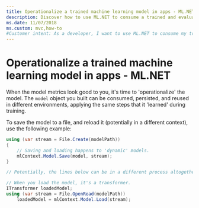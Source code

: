 ```yaml
---
title: Operationalize a trained machine learning model in apps - ML.NET
description: Discover how to use ML.NET to consume a trained and evaluated machine learning model in applications
ms.date: 11/07/2018
ms.custom: mvc,how-to
#Customer intent: As a developer, I want to use ML.NET to consume my trained and evaluated machine learning model in my applications.
---
```

# Operationalize a trained machine learning model in apps - ML.NET

When the model metrics look good to you, it's time to 'operationalize' the model. The `model` object you built can be consumed, persisted, and reused in different environments, applying the same steps that it 'learned' during training.

To save the model to a file, and reload it (potentially in a different context), use the following example:

```csharp
using (var stream = File.Create(modelPath))
{
    // Saving and loading happens to 'dynamic' models.
    mlContext.Model.Save(model, stream);
}

// Potentially, the lines below can be in a different process altogether.

// When you load the model, it's a transformer.
ITransformer loadedModel;
using (var stream = File.OpenRead(modelPath))
    loadedModel = mlContext.Model.Load(stream);
```
